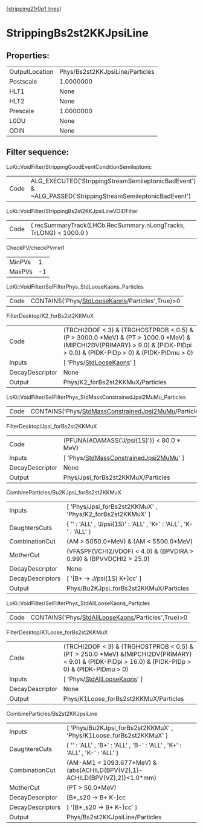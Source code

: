 [[stripping21r0p1 lines]](./stripping21r0p1-index)

# StrippingBs2st2KKJpsiLine

## Properties:

|                |                                 |
|----------------|---------------------------------|
| OutputLocation | Phys/Bs2st2KKJpsiLine/Particles |
| Postscale      | 1.0000000                       |
| HLT1           | None                            |
| HLT2           | None                            |
| Prescale       | 1.0000000                       |
| L0DU           | None                            |
| ODIN           | None                            |

## Filter sequence:

LoKi::VoidFilter/StrippingGoodEventConditionSemileptonic

|      |                                                                                                          |
|------|----------------------------------------------------------------------------------------------------------|
| Code | ALG_EXECUTED('StrippingStreamSemileptonicBadEvent') & ~ALG_PASSED('StrippingStreamSemileptonicBadEvent') |

LoKi::VoidFilter/StrippingBs2st2KKJpsiLineVOIDFilter

|      |                                                                    |
|------|--------------------------------------------------------------------|
| Code | ( recSummaryTrack(LHCb.RecSummary.nLongTracks, TrLONG) \< 1000.0 ) |

CheckPV/checkPVmin1

|        |     |
|--------|-----|
| MinPVs | 1   |
| MaxPVs | -1  |

LoKi::VoidFilter/SelFilterPhys_StdLooseKaons_Particles

|      |                                                                                                     |
|------|-----------------------------------------------------------------------------------------------------|
| Code | CONTAINS('Phys/[StdLooseKaons](./stripping21r0p1-commonparticles-stdloosekaons)/Particles',True)\>0 |

FilterDesktop/K2_forBs2st2KKMuX

|                 |                                                                                                                                                                                 |
|-----------------|---------------------------------------------------------------------------------------------------------------------------------------------------------------------------------|
| Code            | (TRCHI2DOF \< 3) & (TRGHOSTPROB \< 0.5) & (P \> 3000.0 \*MeV) & (PT \> 1000.0 \*MeV) & (MIPCHI2DV(PRIMARY) \> 9.0) & (PIDK-PIDpi \> 0.0) & (PIDK-PIDp \> 0) & (PIDK-PIDmu \> 0) |
| Inputs          | [ 'Phys/[StdLooseKaons](./stripping21r0p1-commonparticles-stdloosekaons)' ]                                                                                                   |
| DecayDescriptor | None                                                                                                                                                                            |
| Output          | Phys/K2_forBs2st2KKMuX/Particles                                                                                                                                                |

LoKi::VoidFilter/SelFilterPhys_StdMassConstrainedJpsi2MuMu_Particles

|      |                                                                                                                                 |
|------|---------------------------------------------------------------------------------------------------------------------------------|
| Code | CONTAINS('Phys/[StdMassConstrainedJpsi2MuMu](./stripping21r0p1-commonparticles-stdmassconstrainedjpsi2mumu)/Particles',True)\>0 |

FilterDesktop/Jpsi_forBs2st2KKMuX

|                 |                                                                                                           |
|-----------------|-----------------------------------------------------------------------------------------------------------|
| Code            | (PFUNA(ADAMASS('J/psi(1S)')) \< 80.0 \* MeV)                                                              |
| Inputs          | [ 'Phys/[StdMassConstrainedJpsi2MuMu](./stripping21r0p1-commonparticles-stdmassconstrainedjpsi2mumu)' ] |
| DecayDescriptor | None                                                                                                      |
| Output          | Phys/Jpsi_forBs2st2KKMuX/Particles                                                                        |

CombineParticles/Bu2KJpsi_forBs2st2KKMuX

|                  |                                                                       |
|------------------|-----------------------------------------------------------------------|
| Inputs           | [ 'Phys/Jpsi_forBs2st2KKMuX' , 'Phys/K2_forBs2st2KKMuX' ]           |
| DaughtersCuts    | { '' : 'ALL' , 'J/psi(1S)' : 'ALL' , 'K+' : 'ALL' , 'K-' : 'ALL' }    |
| CombinationCut   | (AM \> 5050.0\*MeV) & (AM \< 5500.0\*MeV)                             |
| MotherCut        | (VFASPF(VCHI2/VDOF) \< 4.0) & (BPVDIRA \> 0.99) & (BPVVDCHI2 \> 25.0) |
| DecayDescriptor  | None                                                                  |
| DecayDescriptors | [ '[B+ -\> J/psi(1S) K+]cc' ]                                     |
| Output           | Phys/Bu2KJpsi_forBs2st2KKMuX/Particles                                |

LoKi::VoidFilter/SelFilterPhys_StdAllLooseKaons_Particles

|      |                                                                                                           |
|------|-----------------------------------------------------------------------------------------------------------|
| Code | CONTAINS('Phys/[StdAllLooseKaons](./stripping21r0p1-commonparticles-stdallloosekaons)/Particles',True)\>0 |

FilterDesktop/K1Loose_forBs2st2KKMuX

|                 |                                                                                                                                                          |
|-----------------|----------------------------------------------------------------------------------------------------------------------------------------------------------|
| Code            | (TRCHI2DOF \< 3) & (TRGHOSTPROB \< 0.5) & (PT \> 250.0 \*MeV) &(MIPCHI2DV(PRIMARY) \< 9.0) & (PIDK-PIDpi \> 16.0) & (PIDK-PIDp \> 0) & (PIDK-PIDmu \> 0) |
| Inputs          | [ 'Phys/[StdAllLooseKaons](./stripping21r0p1-commonparticles-stdallloosekaons)' ]                                                                      |
| DecayDescriptor | None                                                                                                                                                     |
| Output          | Phys/K1Loose_forBs2st2KKMuX/Particles                                                                                                                    |

CombineParticles/Bs2st2KKJpsiLine

|                  |                                                                                 |
|------------------|---------------------------------------------------------------------------------|
| Inputs           | [ 'Phys/Bu2KJpsi_forBs2st2KKMuX' , 'Phys/K1Loose_forBs2st2KKMuX' ]            |
| DaughtersCuts    | { '' : 'ALL' , 'B+' : 'ALL' , 'B-' : 'ALL' , 'K+' : 'ALL' , 'K-' : 'ALL' }      |
| CombinationCut   | (AM-AM1 \< 1093.677\*MeV) & (abs(ACHILD(BPV(VZ),1)-ACHILD(BPV(VZ),2))\<1.0\*mm) |
| MotherCut        | (PT \> 50.0\*MeV)                                                               |
| DecayDescriptor  | [B\*\_s20 -\> B+ K-]cc                                                        |
| DecayDescriptors | [ '[B\*\_s20 -\> B+ K-]cc' ]                                                |
| Output           | Phys/Bs2st2KKJpsiLine/Particles                                                 |
